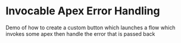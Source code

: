 # Invocable Apex Error Handling
Demo of how to create a custom button which launches a flow which invokes some apex then handle the error that is passed back
